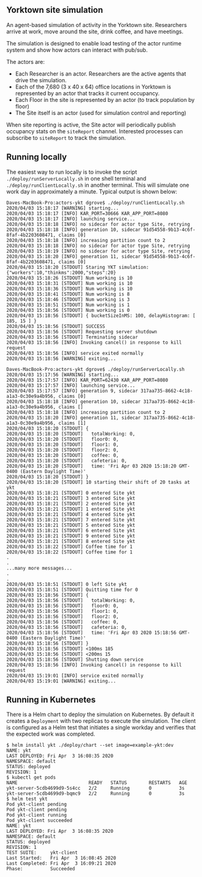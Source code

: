 ## Yorktown site simulation
An agent-based simulation of activity in the Yorktown site.  Researchers
arrive at work, move around the site, drink coffee, and have meetings.

The simulation is designed to enable load testing of the actor runtime
system and show how actors can interact with pub/sub.

The actors are:
+ Each Researcher is an actor. Researchers are the active agents that drive the simulation.
+ Each of the 7,680 (3 x 40 x 64) office locations in Yorktown is represented by an actor that tracks it current occupancy.
+ Each Floor in the site is represented by an actor (to track population by floor)
+ The Site itself is an actor (used for simulation control and reporting)

When site reporting is active, the Site actor will periodically
publish occupancy stats on the `siteReport` channel.  Interested
processes can subscribe to `siteReport` to track the simulation.

## Running locally

The easiest way to run locally is to invoke the script `./deploy/runServerLocally.sh` in one shell terminal and `./deploy/runClientLocally.sh` in another terminal. This will simulate one work day in approximately a minute.  Typical output is shown below:
```shell
Daves-MacBook-Pro:actors-ykt dgrove$ ./deploy/runClientLocally.sh 
2020/04/03 15:18:17 [WARNING] starting...
2020/04/03 15:18:17 [INFO] KAR_PORT=30666 KAR_APP_PORT=8080
2020/04/03 15:18:17 [INFO] launching service...
2020/04/03 15:18:18 [INFO] no sidecar for actor type Site, retrying
2020/04/03 15:18:18 [INFO] generation 10, sidecar 91d54558-9b13-4c6f-8faf-4b2203608471, claims [0]
2020/04/03 15:18:18 [INFO] increasing partition count to 2
2020/04/03 15:18:18 [INFO] no sidecar for actor type Site, retrying
2020/04/03 15:18:19 [INFO] no sidecar for actor type Site, retrying
2020/04/03 15:18:20 [INFO] generation 11, sidecar 91d54558-9b13-4c6f-8faf-4b2203608471, claims [0]
2020/04/03 15:18:20 [STDOUT] Staring YKT simulation: {"workers":10,"thinkms":2000,"steps":20}
2020/04/03 15:18:26 [STDOUT] Num working is 10
2020/04/03 15:18:31 [STDOUT] Num working is 10
2020/04/03 15:18:36 [STDOUT] Num working is 10
2020/04/03 15:18:41 [STDOUT] Num working is 8
2020/04/03 15:18:46 [STDOUT] Num working is 3
2020/04/03 15:18:51 [STDOUT] Num working is 1
2020/04/03 15:18:56 [STDOUT] Num working is 0
2020/04/03 15:18:56 [STDOUT] { bucketSizeInMS: 100, delayHistogram: [ 185, 15 ] }
2020/04/03 15:18:56 [STDOUT] SUCCESS
2020/04/03 15:18:56 [STDOUT] Requesting server shutdown
2020/04/03 15:18:56 [STDOUT] Terminating sidecar
2020/04/03 15:18:56 [INFO] Invoking cancel() in response to kill request
2020/04/03 15:18:56 [INFO] service exited normally
2020/04/03 15:18:56 [WARNING] exiting...
```

```shell
Daves-MacBook-Pro:actors-ykt dgrove$ ./deploy/runServerLocally.sh 
2020/04/03 15:17:56 [WARNING] starting...
2020/04/03 15:17:57 [INFO] KAR_PORT=62430 KAR_APP_PORT=8080
2020/04/03 15:17:57 [INFO] launching service...
2020/04/03 15:17:57 [INFO] generation 9, sidecar 317aa735-8662-4c18-a1a3-0c30e9a4b956, claims [0]
2020/04/03 15:18:18 [INFO] generation 10, sidecar 317aa735-8662-4c18-a1a3-0c30e9a4b956, claims []
2020/04/03 15:18:18 [INFO] increasing partition count to 2
2020/04/03 15:18:20 [INFO] generation 11, sidecar 317aa735-8662-4c18-a1a3-0c30e9a4b956, claims [1]
2020/04/03 15:18:20 [STDOUT] {
2020/04/03 15:18:20 [STDOUT]   totalWorking: 0,
2020/04/03 15:18:20 [STDOUT]   floor0: 0,
2020/04/03 15:18:20 [STDOUT]   floor1: 0,
2020/04/03 15:18:20 [STDOUT]   floor2: 0,
2020/04/03 15:18:20 [STDOUT]   coffee: 0,
2020/04/03 15:18:20 [STDOUT]   cafeteria: 0,
2020/04/03 15:18:20 [STDOUT]   time: 'Fri Apr 03 2020 15:18:20 GMT-0400 (Eastern Daylight Time)'
2020/04/03 15:18:20 [STDOUT] }
2020/04/03 15:18:20 [STDOUT] 10 starting their shift of 20 tasks at ykt
2020/04/03 15:18:21 [STDOUT] 0 entered Site ykt
2020/04/03 15:18:21 [STDOUT] 3 entered Site ykt
2020/04/03 15:18:21 [STDOUT] 2 entered Site ykt
2020/04/03 15:18:21 [STDOUT] 1 entered Site ykt
2020/04/03 15:18:21 [STDOUT] 4 entered Site ykt
2020/04/03 15:18:21 [STDOUT] 7 entered Site ykt
2020/04/03 15:18:21 [STDOUT] 5 entered Site ykt
2020/04/03 15:18:21 [STDOUT] 6 entered Site ykt
2020/04/03 15:18:21 [STDOUT] 9 entered Site ykt
2020/04/03 15:18:21 [STDOUT] 8 entered Site ykt
2020/04/03 15:18:22 [STDOUT] Coffee time for 1
2020/04/03 15:18:22 [STDOUT] Coffee time for 1
.
.
...many more messages...
.
.
2020/04/03 15:18:51 [STDOUT] 0 left Site ykt
2020/04/03 15:18:51 [STDOUT] Quitting time for 0
2020/04/03 15:18:56 [STDOUT] {
2020/04/03 15:18:56 [STDOUT]   totalWorking: 0,
2020/04/03 15:18:56 [STDOUT]   floor0: 0,
2020/04/03 15:18:56 [STDOUT]   floor1: 0,
2020/04/03 15:18:56 [STDOUT]   floor2: 0,
2020/04/03 15:18:56 [STDOUT]   coffee: 0,
2020/04/03 15:18:56 [STDOUT]   cafeteria: 0,
2020/04/03 15:18:56 [STDOUT]   time: 'Fri Apr 03 2020 15:18:56 GMT-0400 (Eastern Daylight Time)'
2020/04/03 15:18:56 [STDOUT] }
2020/04/03 15:18:56 [STDOUT] <100ms	185
2020/04/03 15:18:56 [STDOUT] <200ms	15
2020/04/03 15:18:56 [STDOUT] Shutting down service
2020/04/03 15:18:56 [INFO] Invoking cancel() in response to kill request
2020/04/03 15:19:01 [INFO] service exited normally
2020/04/03 15:19:01 [WARNING] exiting...
```

## Running in Kubernetes

There is a Helm chart to deploy the simulation on Kubernetes.  By
default it creates a `Deployment` with two replicas to execute the
simulation.  The client is configured as a Helm test that initiates a
single workday and verifies that the expected work was completed.

```shell
$ helm install ykt ./deploy/chart --set image=example-ykt:dev
NAME: ykt
LAST DEPLOYED: Fri Apr  3 16:08:35 2020
NAMESPACE: default
STATUS: deployed
REVISION: 1
$ kubectl get pods 
NAME                          READY   STATUS        RESTARTS   AGE
ykt-server-5cdb4699d9-5s4cc   2/2     Running       0          3s
ykt-server-5cdb4699d9-bqmc9   2/2     Running       0          3s
$ helm test ykt 
Pod ykt-client pending
Pod ykt-client pending
Pod ykt-client running
Pod ykt-client succeeded
NAME: ykt
LAST DEPLOYED: Fri Apr  3 16:08:35 2020
NAMESPACE: default
STATUS: deployed
REVISION: 1
TEST SUITE:     ykt-client
Last Started:   Fri Apr  3 16:08:45 2020
Last Completed: Fri Apr  3 16:09:21 2020
Phase:          Succeeded
```
